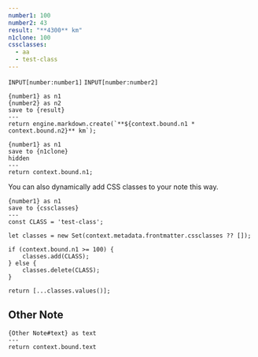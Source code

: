 ```yaml
---
number1: 100
number2: 43
result: "**4300** km"
n1clone: 100
cssclasses:
  - aa
  - test-class
---
```

`INPUT[number:number1]`
`INPUT[number:number2]`

```meta-bind-js-view
{number1} as n1
{number2} as n2
save to {result}
---
return engine.markdown.create(`**${context.bound.n1 * context.bound.n2}** km`);
```

```meta-bind-js-view
{number1} as n1
save to {n1clone}
hidden
---
return context.bound.n1;
```

You can also dynamically add CSS classes to your note this way.

```meta-bind-js-view
{number1} as n1
save to {cssclasses}
---
const CLASS = 'test-class';

let classes = new Set(context.metadata.frontmatter.cssclasses ?? []);

if (context.bound.n1 >= 100) {
    classes.add(CLASS);
} else {
    classes.delete(CLASS);
}

return [...classes.values()];
```

## Other Note

```meta-bind-js-view
{Other Note#text} as text
---
return context.bound.text
```
